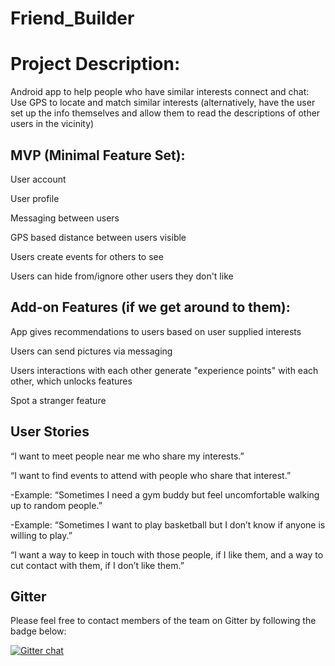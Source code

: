 # Friend_Builder


# Project Description:
Android app to help people who have similar interests connect and chat: Use GPS to locate and match similar interests (alternatively, have the user set up the info themselves and allow them to read the descriptions of other users in the vicinity)


## MVP (Minimal Feature Set):


User account

User profile

Messaging between users

GPS based distance between users visible

Users create events for others to see

Users can hide from/ignore other users they don't like


## Add-on Features (if we get around to them):


App gives recommendations to users based on user supplied interests

Users can send pictures via messaging

Users interactions with each other generate "experience points" with each other, which unlocks features

Spot a stranger feature
 

## User Stories


“I want to meet people near me who share my interests.”

“I want to find events to attend with people who share that interest.”

  -Example: “Sometimes I need a gym buddy but feel uncomfortable walking up to random people.”
  
  -Example: “Sometimes I want to play basketball but I don’t know if anyone is willing to play.”
  
“I want a way to keep in touch with those people, if I like them, and a way to cut contact with them, if I don’t like them.”


## Gitter

Please feel free to contact members of the team on Gitter by following the badge below:

[![Gitter chat](https://badges.gitter.im/gitterHQ/gitter.png)](https://gitter.im/Friend_Builder/Lobby?utm_source=ios&utm_medium=link&utm_campaign=ios-share-link)
